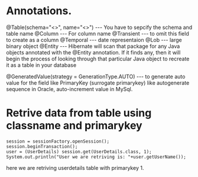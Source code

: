 # Annotations.

@Table(schema="<>", name="<>")  --- You have to sepcify the schema and table name
@Column                         --- For column name
@Transient                      --- to omit this field to create as a column
@Temporal                       --- date representaion
@Lob                            --- large binary object
@Entity                         --- Hibernate will scan that package for any Java objects annotated with the @Entity annotation. If it finds any, 
then it will begin the process of looking through that particular Java object to recreate it as a table in your database

@GeneratedValue(strategy = GenerationType.AUTO) --- to generate auto value for the field like PrimaryKey (surrogate primarykey)
	like autogenerate sequence in Oracle, auto-increment value in MySql.

# Retrive data from table using classname and primarykey

	session = sessionFactory.openSession();
	session.beginTransaction();
 	user = (UserDetails) session.get(UserDetails.class, 1);
 	System.out.println("User we are retriving is: "+user.getUserName());

here we are retriving userdetails table with primarykey 1.
